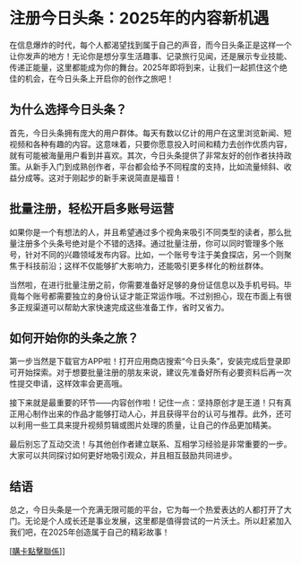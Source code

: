 # 注册今日头条：2025年的内容新机遇

在信息爆炸的时代，每个人都渴望找到属于自己的声音，而今日头条正是这样一个让你发声的地方！无论你是想分享生活趣事、记录旅行见闻，还是展示专业技能、传递正能量，这里都能成为你的舞台。2025年即将到来，让我们一起抓住这个绝佳的机会，在今日头条上开启你的创作之旅吧！

## 为什么选择今日头条？

首先，今日头条拥有庞大的用户群体。每天有数以亿计的用户在这里浏览新闻、短视频和各种有趣的内容。这意味着，只要你愿意投入时间和精力去创作优质内容，就有可能被海量用户看到并喜欢。其次，今日头条提供了非常友好的创作者扶持政策。从新手入门到成熟创作者，平台都会给予不同程度的支持，比如流量倾斜、收益分成等。这对于刚起步的新手来说简直是福音！

## 批量注册，轻松开启多账号运营

如果你是一个有想法的人，并且希望通过多个视角来吸引不同类型的读者，那么批量注册多个头条号绝对是个不错的选择。通过批量注册，你可以同时管理多个账号，针对不同的兴趣领域发布内容。比如，一个账号专注于美食探店，另一个则聚焦于科技前沿；这样不仅能够扩大影响力，还能吸引更多样化的粉丝群体。

当然啦，在进行批量注册之前，你需要准备好足够的身份证信息以及手机号码。毕竟每个账号都需要独立的身份认证才能正常运作哦。不过别担心，现在市面上有很多正规渠道可以帮助大家快速完成这些准备工作，省时又省力。

## 如何开始你的头条之旅？

第一步当然是下载官方APP啦！打开应用商店搜索“今日头条”，安装完成后登录即可开始探索。对于想要批量注册的朋友来说，建议先准备好所有必要资料后再一次性提交申请，这样效率会更高哦。

接下来就是最重要的环节——内容创作啦！记住一点：坚持原创才是王道！只有真正用心制作出来的作品才能够打动人心，并且获得平台的认可与推荐。此外，还可以利用一些工具来提升视频剪辑或图片处理的质量，让自己的作品更加精美。

最后别忘了互动交流！与其他创作者建立联系、互相学习经验是非常重要的一步。大家可以共同探讨如何更好地吸引观众，并且相互鼓励共同进步。

## 结语

总之，今日头条是一个充满无限可能的平台，它为每一个热爱表达的人都打开了大门。无论是个人成长还是事业发展，这里都是值得尝试的一片沃土。所以赶紧加入我们吧，在2025年创造属于自己的精彩故事！

[[購卡點擊聯係](https://t.me/s/esim1088)]]